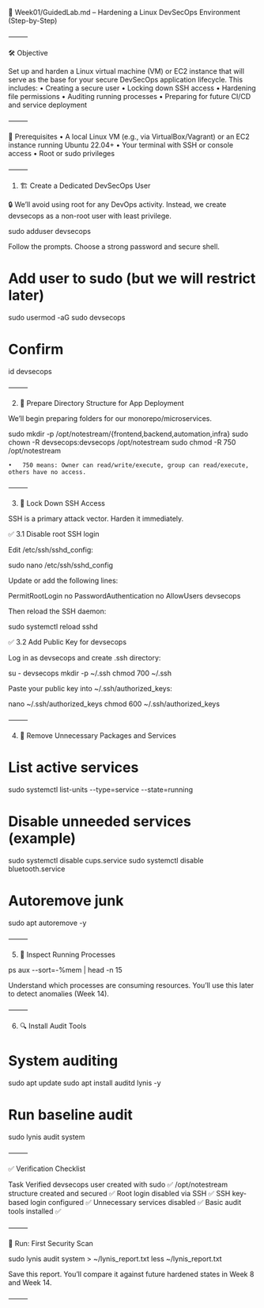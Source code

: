 📁 Week01/GuidedLab.md – Hardening a Linux DevSecOps Environment (Step-by-Step)

⸻

🛠️ Objective

Set up and harden a Linux virtual machine (VM) or EC2 instance that will serve as the base for your secure DevSecOps application lifecycle. This includes:
	•	Creating a secure user
	•	Locking down SSH access
	•	Hardening file permissions
	•	Auditing running processes
	•	Preparing for future CI/CD and service deployment

⸻

🧰 Prerequisites
	•	A local Linux VM (e.g., via VirtualBox/Vagrant) or an EC2 instance running Ubuntu 22.04+
	•	Your terminal with SSH or console access
	•	Root or sudo privileges

⸻

1. 🏗️ Create a Dedicated DevSecOps User

🔒 We’ll avoid using root for any DevOps activity.
Instead, we create devsecops as a non-root user with least privilege.

sudo adduser devsecops

Follow the prompts. Choose a strong password and secure shell.

# Add user to sudo (but we will restrict later)
sudo usermod -aG sudo devsecops

# Confirm
id devsecops


⸻

2. 📂 Prepare Directory Structure for App Deployment

We’ll begin preparing folders for our monorepo/microservices.

sudo mkdir -p /opt/notestream/{frontend,backend,automation,infra}
sudo chown -R devsecops:devsecops /opt/notestream
sudo chmod -R 750 /opt/notestream

	•	750 means: Owner can read/write/execute, group can read/execute, others have no access.

⸻

3. 🔐 Lock Down SSH Access

SSH is a primary attack vector. Harden it immediately.

✅ 3.1 Disable root SSH login

Edit /etc/ssh/sshd_config:

sudo nano /etc/ssh/sshd_config

Update or add the following lines:

PermitRootLogin no
PasswordAuthentication no
AllowUsers devsecops

Then reload the SSH daemon:

sudo systemctl reload sshd

✅ 3.2 Add Public Key for devsecops

Log in as devsecops and create .ssh directory:

su - devsecops
mkdir -p ~/.ssh
chmod 700 ~/.ssh

Paste your public key into ~/.ssh/authorized_keys:

nano ~/.ssh/authorized_keys
chmod 600 ~/.ssh/authorized_keys


⸻

4. 🧼 Remove Unnecessary Packages and Services

# List active services
sudo systemctl list-units --type=service --state=running

# Disable unneeded services (example)
sudo systemctl disable cups.service
sudo systemctl disable bluetooth.service

# Autoremove junk
sudo apt autoremove -y


⸻

5. 🔎 Inspect Running Processes

ps aux --sort=-%mem | head -n 15

Understand which processes are consuming resources. You’ll use this later to detect anomalies (Week 14).

⸻

6. 🔍 Install Audit Tools

# System auditing
sudo apt update
sudo apt install auditd lynis -y

# Run baseline audit
sudo lynis audit system


⸻

✅ Verification Checklist

Task	Verified
devsecops user created with sudo	✅
/opt/notestream structure created and secured	✅
Root login disabled via SSH	✅
SSH key-based login configured	✅
Unnecessary services disabled	✅
Basic audit tools installed	✅


⸻

🧪 Run: First Security Scan

sudo lynis audit system > ~/lynis_report.txt
less ~/lynis_report.txt

Save this report. You’ll compare it against future hardened states in Week 8 and Week 14.

⸻

